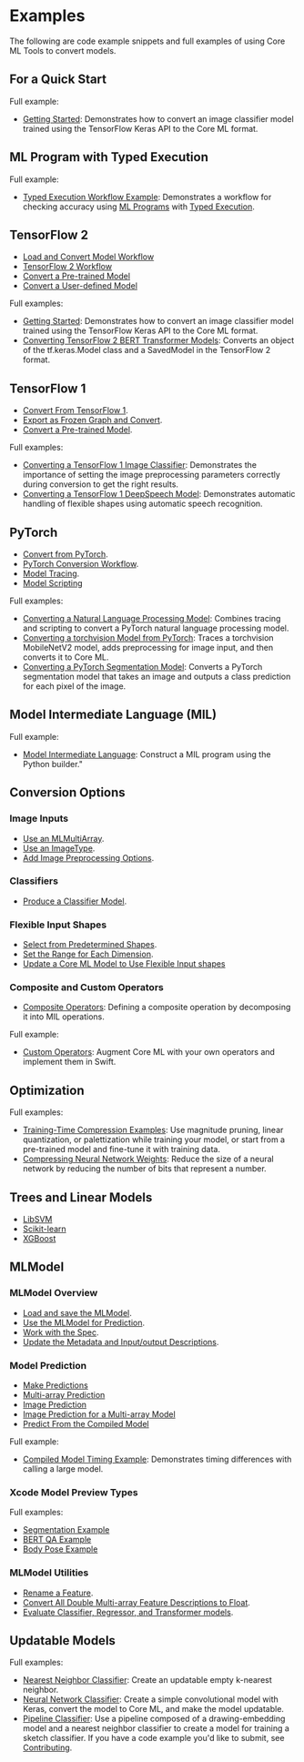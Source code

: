 # Examples

The following are code example snippets and full examples of using Core ML Tools to convert models.

## For a Quick Start

Full example:

- [Getting Started](introductory-quickstart): Demonstrates how to convert an image classifier model trained using the TensorFlow Keras API to the Core ML format.

## ML Program with Typed Execution

Full example:

- [Typed Execution Workflow Example](typed-execution-example): Demonstrates a workflow for checking accuracy using [ML Programs](convert-to-ml-program) with [Typed Execution](typed-execution).

## TensorFlow 2

- [Load and Convert Model Workflow](load-and-convert-model)
- [TensorFlow 2 Workflow](tensorflow-2)
- [Convert a Pre-trained Model](tensorflow-2.md#convert-a-pre-trained-model)
- [Convert a User-defined Model](tensorflow-2.md#convert-a-user-defined-model)

Full examples:

- [Getting Started](introductory-quickstart): Demonstrates how to convert an image classifier model trained using the TensorFlow Keras API to the Core ML format.
- [Converting TensorFlow 2 BERT Transformer Models](convert-tensorflow-2-bert-transformer-models): Converts an object of the tf.keras.Model class and a SavedModel in the TensorFlow 2 format.

## TensorFlow 1

- [Convert From TensorFlow 1](load-and-convert-model.md#convert-from-tensorflow-1).
- [Export as Frozen Graph and Convert](tensorflow-1-workflow.md#export-as-a-frozen-graph-and-convert).
- [Convert a Pre-trained Model](tensorflow-1-workflow.md#convert-a-pre-trained-model).

Full examples:

- [Converting a TensorFlow 1 Image Classifier](convert-a-tensorflow-1-image-classifier): Demonstrates the importance of setting the image preprocessing parameters correctly during conversion to get the right results.
- [Converting a TensorFlow 1 DeepSpeech Model](convert-a-tensorflow-1-deepspeech-model): Demonstrates automatic handling of flexible shapes using automatic speech recognition.

## PyTorch

- [Convert from PyTorch](load-and-convert-model.md#convert-from-pytorch).
- [PyTorch Conversion Workflow](convert-pytorch-workflow).
- [Model Tracing](model-tracing).
- [Model Scripting](model-scripting)

Full examples:
- [Converting a Natural Language Processing Model](convert-nlp-model): Combines tracing and scripting to convert a PyTorch natural language processing model.
- [Converting a torchvision Model from PyTorch](convert-a-torchvision-model-from-pytorch): Traces a torchvision MobileNetV2 model, adds preprocessing for image input, and then converts it to Core ML.
- [Converting a PyTorch Segmentation Model](pytorch-conversion-examples): Converts a PyTorch segmentation model that takes an image and outputs a class prediction for each pixel of the image.

## Model Intermediate Language (MIL)

Full example:

- [Model Intermediate Language](model-intermediate-language): Construct a MIL program using the Python builder."

## Conversion Options

### Image Inputs

- [Use an MLMultiArray](image-inputs.md#use-an-mlmultiarray).
- [Use an ImageType](image-inputs.md#use-an-imagetype).
- [Add Image Preprocessing Options](image-inputs.md#add-image-preprocessing-options).

### Classifiers

- [Produce a Classifier Model](classifiers.md#produce-a-classifier-model).

### Flexible Input Shapes
  
- [Select from Predetermined Shapes](flexible-inputs.md#select-from-predetermined-shapes).
- [Set the Range for Each Dimension](flexible-inputs.md#set-the-range-for-each-dimension).
- [Update a Core ML Model to Use Flexible Input shapes](flexible-inputs.md#update-a-core-ml-model-to-use-flexible-input-shapes)

### Composite and Custom Operators

- [Composite Operators](composite-operators): Defining a composite operation by decomposing it into MIL operations.  

Full example:

- [Custom Operators](custom-operators): Augment Core ML with your own operators and implement them in Swift.

## Optimization

Full examples:

- [Training-Time Compression Examples](https://apple.github.io/coremltools/source/coremltools.optimize.torch.examples.html): Use magnitude pruning, linear quantization, or palettization while training your model, or start from a pre-trained model and fine-tune it with training data.
- [Compressing Neural Network Weights](quantization-neural-network): Reduce the size of a neural network by reducing the number of bits that represent a number.

## Trees and Linear Models

- [LibSVM](libsvm-conversion)
- [Scikit-learn](sci-kit-learn-conversion)
- [XGBoost](xgboost-conversion)

## MLModel

### MLModel Overview

- [Load and save the MLModel](mlmodel.md#load-and-save-the-mlmodel).
- [Use the MLModel for Prediction](mlmodel.md#use-the-mlmodel-for-prediction).
- [Work with the Spec](mlmodel.md#work-with-the-spec).
- [Update the Metadata and Input/output Descriptions](mlmodel.md#update-the-metadata-and-inputoutput-descriptions).

### Model Prediction

- [Make Predictions](model-prediction)
- [Multi-array Prediction](model-prediction.md#multi-array-prediction)
- [Image Prediction](model-prediction.md#image-prediction)
- [Image Prediction for a Multi-array Model](model-prediction.md#image-prediction-for-a-multi-array-model)
- [Predict From the Compiled Model](model-prediction.md#predict-from-the-compiled-model)

Full example:
- [Compiled Model Timing Example](model-prediction.md#timing-example): Demonstrates timing differences with calling a large model.


### Xcode Model Preview Types

Full examples:

- [Segmentation Example](xcode-model-preview-types.md#segmentation-example)
- [BERT QA Example](xcode-model-preview-types.md#bert-qa-example)
- [Body Pose Example](xcode-model-preview-types.md#body-pose-example)

### MLModel Utilities

- [Rename a Feature](mlmodel-utilities.md#rename-a-feature).
- [Convert All Double Multi-array Feature Descriptions to Float](mlmodel-utilities.md#convert-all-double-multi-array-feature-descriptions-to-float).
- [Evaluate Classifier, Regressor, and Transformer models](mlmodel-utilities.md#evaluate-classifier-regressor-and-transformer-models).

## Updatable Models

Full examples:

- [Nearest Neighbor Classifier](updatable-nearest-neighbor-classifier): Create an updatable empty k-nearest neighbor. 
- [Neural Network Classifier](updatable-neural-network-classifier-on-mnist-dataset): Create a simple convolutional model with Keras, convert the model to Core ML, and make the model updatable.
- [Pipeline Classifier](updatable-tiny-drawing-classifier-pipeline-model): Use a pipeline composed of a drawing-embedding model and a nearest neighbor classifier to create a model for training a sketch classifier.
If you have a code example you'd like to submit, see [Contributing](how-to-contribute).

